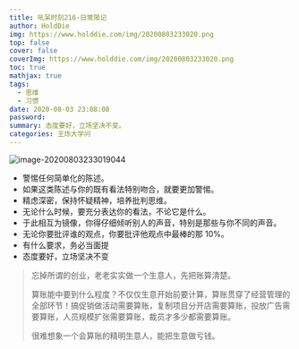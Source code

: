 ```yaml
---
title: 吼呆时刻216-日常简记
author: HoldDie
img: https://www.holddie.com/img/20200803233020.png
top: false
cover: false
coverImg: https://www.holddie.com/img/20200803233020.png
toc: true
mathjax: true
tags:
  - 思维
  - 习惯
date: 2020-08-03 23:08:08
password:
summary: 态度要好，立场坚决不变。
categories: 王烁大学问
---
```


![image-20200803233019044](https://www.holddie.com/img/20200803233020.png)

- 警惕任何简单化的陈述。
- 如果这类陈述与你的既有看法特别吻合，就要更加警惕。
- 精虑深密，保持怀疑精神，培养批判思维。
- 无论什么时候，要充分表达你的看法，不论它是什么。
- 于此相互为镜像，你得仔细倾听别人的声音，特别是那些与你不同的声音。
- 无论你要批评谁的观点，你要批评他观点中最棒的那 10%。
- 有什么要求，务必当面提
- 态度要好，立场坚决不变



> 忘掉所谓的创业，老老实实做一个生意人，先把账算清楚。
>
> 算账能中要到什么程度？不仅仅生意开始前要计算，算账贯穿了经营管理的全部环节！搞促销做活动需要算账，复制项目分开店需要算账，投放广告需要算账，人员规模扩张需要算账，裁员才多少都需要算账。
>
> 很难想象一个会算账的精明生意人，能把生意做亏钱。